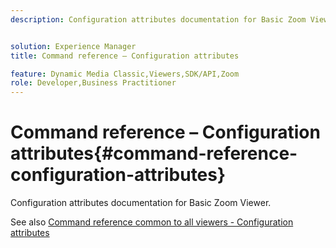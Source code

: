 ```yaml
---
description: Configuration attributes documentation for Basic Zoom Viewer.


solution: Experience Manager
title: Command reference – Configuration attributes

feature: Dynamic Media Classic,Viewers,SDK/API,Zoom
role: Developer,Business Practitioner
---
```


# Command reference – Configuration attributes{#command-reference-configuration-attributes}

Configuration attributes documentation for Basic Zoom Viewer.

<!--<a id="section_F52FF0F139604447A870ABE6E1C03444"></a>-->

See also [Command reference common to all viewers - Configuration attributes](../../../r-html5-viewer-20-cmdref-configattrib/r-html5-viewer-20-cmdref-configattrib.md#concept-850e0f2c49b949deb7cfbfd330d329bd) 
